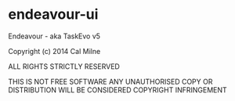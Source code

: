 endeavour-ui
============

Endeavour - aka TaskEvo v5

Copyright (c) 2014 Cal Milne

ALL RIGHTS STRICTLY RESERVED

THIS IS NOT FREE SOFTWARE
ANY UNAUTHORISED COPY OR
DISTRIBUTION WILL BE CONSIDERED
COPYRIGHT INFRINGEMENT
